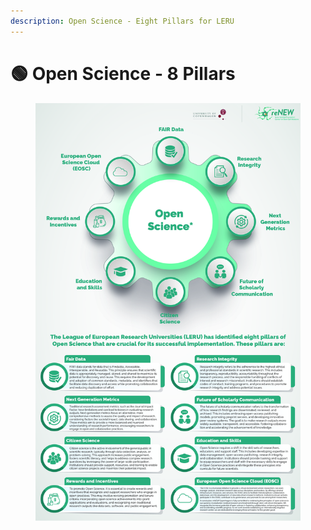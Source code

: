 ```yaml
---
description: Open Science - Eight Pillars for LERU
---
```


# 🟢 Open Science - 8 Pillars

<div data-full-width="true"><figure><img src="../../.gitbook/assets/Updated-01.jpg" alt=""><figcaption></figcaption></figure></div>

